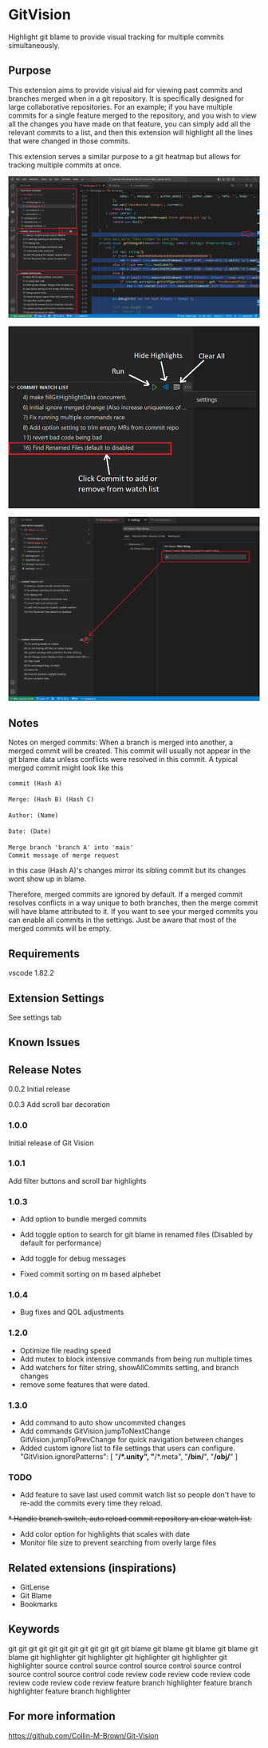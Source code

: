 # GitVision
Highlight git blame to provide visual tracking for multiple commits simultaneously. 
## Purpose
This extension aims to provide visiual aid for viewing past commits and branches merged when in a git repository. It is specifically designed for large collaborative repositories.
For an example; if you have multiple commits for a single feature merged to the repository, and you wish to view all the changes you have made on that feature, you can simply add all the relevant commits to a list, and then this extension will highlight all the lines that were changed in those commits.

This extension serves a similar purpose to a git heatmap but allows for tracking multiple commits at once.

![example image](images/gitVisionPreview.png)

![button image](images/GV_Button.png)

![filter image](images/filter_example.png)

## Notes
Notes on merged commits:
When a branch is merged into another, a merged commit will be created. This commit will usually not appear in the git blame data unless conflicts were resolved in this commit.
A typical merged commit might look like this

    commit (Hash A)
    
    Merge: (Hash B) (Hash C)
    
    Author: (Name)
    
    Date: (Date)

    Merge branch 'branch A' into 'main'
    Commit message of merge request

in this case (Hash A)'s changes mirror its sibling commit but its changes wont show up in blame.

Therefore, merged commits are ignored by default. If a merged commit resolves conflicts in a way unique to both branches, then the merge commit will have blame attributed to it. If you want to see your merged commits you can enable all commits in the settings. Just be aware that most of the merged commits will be empty.


## Requirements

vscode 1.82.2

## Extension Settings

See settings tab

## Known Issues


  
## Release Notes

0.0.2 Initial release

0.0.3 Add scroll bar decoration

### 1.0.0

Initial release of Git Vision

### 1.0.1

Add filter buttons and scroll bar highlights

### 1.0.3

* Add option to bundle merged commits

* Add toggle option to search for git blame in renamed files (Disabled by default for performance)

* Add toggle for debug messages

* Fixed commit sorting on m based alphebet

### 1.0.4

* Bug fixes and QOL adjustments

### 1.2.0

* Optimize file reading speed
* Add mutex to block intensive commands from being run multiple times
* Add watchers for filter string, showAllCommits setting, and branch changes
* remove some features that were dated.

### 1.3.0

* Add command to auto show uncommited changes
* Add commands GitVision.jumpToNextChange GitVision.jumpToPrevChange for quick navigation between changes 
* Added custom ignore list to file settings that users can configure. 
"GitVision.ignorePatterns": [
    "**/*.unity",
    "**/*.meta",
    "**/bin/**",
    "**/obj/**"
]

### TODO

* Add feature to save last used commit watch list so people don't have to re-add the commits every time they reload.

~~* Handle branch switch, auto reload commit repository an clear watch list.~~

* Add color option for highlights that scales with date
* Monitor file size to prevent searching from overly large files

## Related extensions (inspirations)

* GitLense
* Git Blame
* Bookmarks

## Keywords
git git git git git git git git git git git 
git blame git blame git blame git blame git blame 
git highlighter git highlighter git highlighter git highlighter git highlighter 
source control source control source control source control source control source control 
code review code review code review code review code review code review 
feature branch highlighter feature branch highlighter feature branch highlighter


## For more information

https://github.com/Collin-M-Brown/Git-Vision
